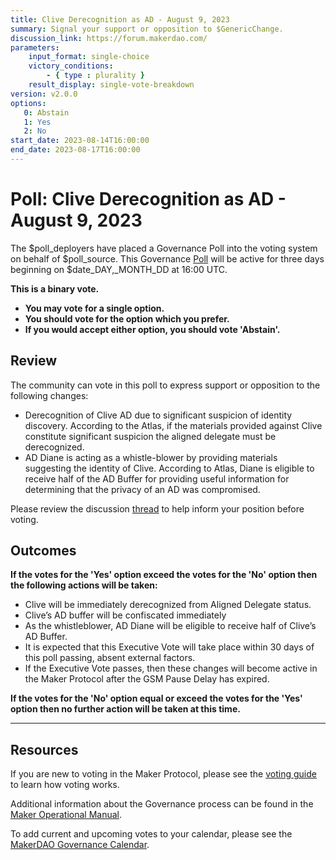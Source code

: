 ```yaml
---
title: Clive Derecognition as AD - August 9, 2023
summary: Signal your support or opposition to $GenericChange.
discussion_link: https://forum.makerdao.com/
parameters:
    input_format: single-choice
    victory_conditions:
        - { type : plurality }
    result_display: single-vote-breakdown
version: v2.0.0
options:
   0: Abstain
   1: Yes
   2: No
start_date: 2023-08-14T16:00:00
end_date: 2023-08-17T16:00:00
---
```

# Poll: Clive Derecognition as AD - August 9, 2023

The $poll_deployers have placed a Governance Poll into the voting system on behalf of $poll_source. This Governance [Poll](https://manual.makerdao.com/governance/governance-cycle/weekly-governance-cycle#weekly-governance-cycle-definitions-mip16c1) will be active for three days beginning on $date_DAY,_MONTH_DD at 16:00 UTC.

**This is a binary vote.**
- **You may vote for a single option.**
- **You should vote for the option which you prefer.**
- **If you would accept either option, you should vote 'Abstain'.**

## Review

The community can vote in this poll to express support or opposition to the following changes:

* Derecognition of Clive AD due to significant suspicion of identity discovery. According to the Atlas, if the materials provided against Clive constitute significant suspicion the aligned delegate must be derecognized.
* AD Diane is acting as a whistle-blower by providing materials suggesting the identity of Clive. According to Atlas, Diane is eligible to receive half of the AD Buffer for providing useful information for determining that the privacy of an AD was compromised. 

Please review the discussion [thread]($discussion_link) to help inform your position before voting.

## Outcomes

**If the votes for the 'Yes' option exceed the votes for the 'No' option then the following actions will be taken:**

* Clive will be immediately derecognized from Aligned Delegate status.
* Clive’s AD buffer will be confiscated immediately
* As the whistleblower, AD Diane will be eligible to receive half of Clive’s AD Buffer. 
* It is expected that this Executive Vote will take place within 30 days of this poll passing, absent external factors.
* If the Executive Vote passes, then these changes will become active in the Maker Protocol after the GSM Pause Delay has expired.

**If the votes for the 'No' option equal or exceed the votes for the 'Yes' option then no further action will be taken at this time.**

---

## Resources

If you are new to voting in the Maker Protocol, please see the [voting guide](https://manual.makerdao.com/governance/voting-in-makerdao/on-chain-governance) to learn how voting works.

Additional information about the Governance process can be found in the [Maker Operational Manual](https://manual.makerdao.com).

To add current and upcoming votes to your calendar, please see the [MakerDAO Governance Calendar](https://manual.makerdao.com/makerdao/calendars/governance-calendar).
